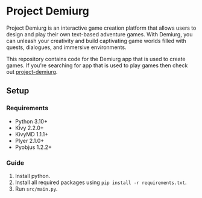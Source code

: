 # Project Demiurg

Project Demiurg is an interactive game creation platform that allows users to design and play their own text-based adventure games. With Demiurg, you can unleash your creativity and build captivating game worlds filled with quests, dialogues, and immersive environments.

This repository contains code for the Demiurg app that is used to create games. If you're searching for app that is used to play games then check out [project-demiurg](https://github.com/ushka1/project-demiurg).

## Setup

### Requirements

- Python 3.10+
- Kivy 2.2.0+
- KivyMD 1.1.1+
- Plyer 2.1.0+
- Pyobjus 1.2.2+

### Guide

1. Install python.
1. Install all required packages using `pip install -r requirements.txt`.
1. Run `src/main.py`.
